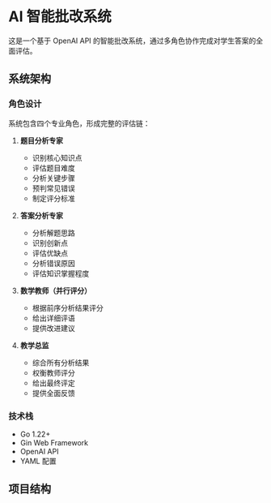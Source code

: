 # AI 智能批改系统

这是一个基于 OpenAI API 的智能批改系统，通过多角色协作完成对学生答案的全面评估。

## 系统架构

### 角色设计
系统包含四个专业角色，形成完整的评估链：

1. **题目分析专家**
   - 识别核心知识点
   - 评估题目难度
   - 分析关键步骤
   - 预判常见错误
   - 制定评分标准

2. **答案分析专家**
   - 分析解题思路
   - 识别创新点
   - 评估优缺点
   - 分析错误原因
   - 评估知识掌握程度

3. **数学教师（并行评分）**
   - 根据前序分析结果评分
   - 给出详细评语
   - 提供改进建议

4. **教学总监**
   - 综合所有分析结果
   - 权衡教师评分
   - 给出最终评定
   - 提供全面反馈

### 技术栈
- Go 1.22+
- Gin Web Framework
- OpenAI API
- YAML 配置

## 项目结构 